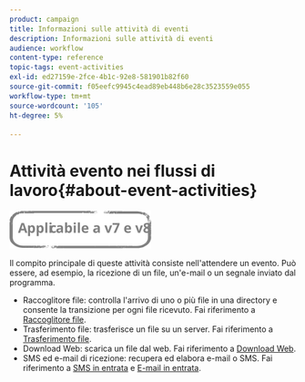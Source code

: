 ```yaml
---
product: campaign
title: Informazioni sulle attività di eventi
description: Informazioni sulle attività di eventi
audience: workflow
content-type: reference
topic-tags: event-activities
exl-id: ed27159e-2fce-4b1c-92e8-581901b82f60
source-git-commit: f05eefc9945c4ead89eb448b6e28c3523559e055
workflow-type: tm+mt
source-wordcount: '105'
ht-degree: 5%

---
```


# Attività evento nei flussi di lavoro{#about-event-activities}

![](../../assets/common.svg)

Il compito principale di queste attività consiste nell&#39;attendere un evento. Può essere, ad esempio, la ricezione di un file, un&#39;e-mail o un segnale inviato dal programma.

* Raccoglitore file: controlla l&#39;arrivo di uno o più file in una directory e consente la transizione per ogni file ricevuto. Fai riferimento a [Raccoglitore file](file-collector.md).
* Trasferimento file: trasferisce un file su un server. Fai riferimento a [Trasferimento file](file-transfer.md).
* Download Web: scarica un file dal web. Fai riferimento a [Download Web](web-download.md).
* SMS ed e-mail di ricezione: recupera ed elabora e-mail o SMS. Fai riferimento a [SMS in entrata](inbound-sms.md) e [E-mail in entrata](inbound-emails.md).
